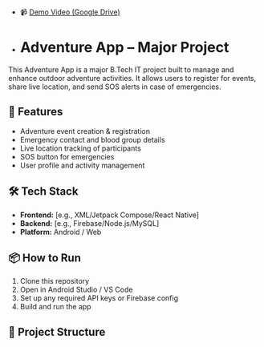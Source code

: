 - 📹 [Demo Video (Google Drive)](https://drive.google.com/file/d/1IH9yfjtYoCjMe91NSt5gBQO5qeVIcElS/view?usp=drive_link)
- # Adventure App – Major Project

This Adventure App is a major B.Tech IT project built to manage and enhance outdoor adventure activities. It allows users to register for events, share live location, and send SOS alerts in case of emergencies.

## 🚀 Features

- Adventure event creation & registration
- Emergency contact and blood group details
- Live location tracking of participants
- SOS button for emergencies
- User profile and activity management

## 🛠 Tech Stack

- **Frontend:** [e.g., XML/Jetpack Compose/React Native]
- **Backend:** [e.g., Firebase/Node.js/MySQL]
- **Platform:** Android / Web

## 📦 How to Run

1. Clone this repository
2. Open in Android Studio / VS Code
3. Set up any required API keys or Firebase config
4. Build and run the app

## 📁 Project Structure

